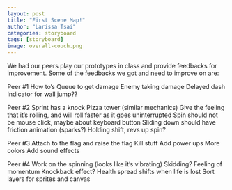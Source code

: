 ```yaml
---
layout: post
title: "First Scene Map!"
author: "Larissa Tsai"
categories: storyboard
tags: [storyboard]
image: overall-couch.png
---
```


We had our peers play our prototypes in class and provide feedbacks for improvement. Some of the feedbacks we got and need to improve on are:


Peer #1
How to’s 
Queue to get damage
Enemy taking damage 
Delayed dash
Indicator for wall jump??

Peer #2
Sprint has a knock 
Pizza tower (similar mechanics)
Give the feeling that it’s rolling, and will roll faster as it goes uninterrupted
Spin should not be mouse click, maybe about keyboard button
Sliding down should have friction animation (sparks?)
Holding shift, revs up spin?

Peer #3
Attach to the flag and raise the flag
Kill stuff
Add power ups
More colors 
Add sound effects

Peer #4
Work on the spinning (looks like it’s vibrating)
Skidding? Feeling of momentum 
Knockback effect?
Health spread shifts when life is lost
Sort layers for sprites and canvas




